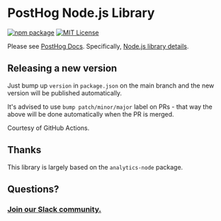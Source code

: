 # PostHog Node.js Library

[![npm package](https://img.shields.io/npm/v/posthog-node?style=flat-square)](https://www.npmjs.com/package/posthog-node)
[![MIT License](https://img.shields.io/badge/License-MIT-red.svg?style=flat-square)](https://opensource.org/licenses/MIT)

Please see [PostHog Docs](https://posthog.com/docs).
Specifically, [Node.js library details](https://posthog.com/docs/libraries/node).

## Releasing a new version

Just bump up `version` in `package.json` on the main branch and the new version will be published automatically.

It's advised to use `bump patch/minor/major` label on PRs - that way the above will be done automatically
when the PR is merged.

Courtesy of GitHub Actions.

## Thanks

This library is largely based on the `analytics-node` package.

## Questions?

### [Join our Slack community.](https://posthog.com/slack)


